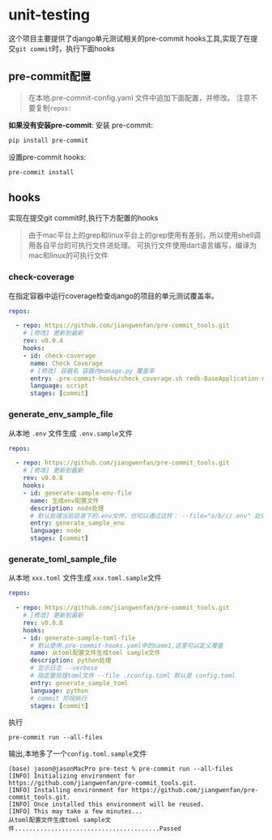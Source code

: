 # unit-testing
这个项目主要提供了django单元测试相关的pre-commit hooks工具,实现了在提交`git commit`时，执行下面hooks

## pre-commit配置

> 在本地.pre-commit-config.yaml 文件中追加下面配置，并修改。
> 注意不要复制`repos:`


**如果没有安装pre-commit**:
安装 pre-commit:
```bash
pip install pre-commit
```
设置pre-commit hooks:
```bash
pre-commit install
```

## hooks
实现在提交git commit时,执行下方配置的hooks
> 由于mac平台上的grep和linux平台上的grep使用有差别，所以使用shell调用各自平台的可执行文件进处理。
> 可执行文件使用dart语言编写，编译为mac和linux的可执行文件
### check-coverage
在指定容器中运行coverage检查django的项目的单元测试覆盖率。
```yaml
repos:

  - repo: https://github.com/jiangwenfan/pre-commit_tools.git
    # [修改] 更新到最新
    rev: v0.0.4
    hooks:
    - id: check-coverage
      name: Check Coverage
      # [修改] 容器名 容器内manage.py 覆盖率
      entry: .pre-commit-hooks/check_coverage.sh redk-BaseApplication manage.py 90
      language: script
      stages: [commit]
```
### generate_env_sample_file
从本地 `.env` 文件生成 `.env.sample`文件
```yaml
repos:

  - repo: https://github.com/jiangwenfan/pre-commit_tools.git
    # [修改] 更新到最新
    rev: v0.0.8
    hooks:
    - id: generate-sample-env-file
      name: 生成env配置文件
      description: node处理
      # 默认处理当前目录下的.env文件，也可以通过这样： --file="a/b/c/.env" 处理指定目录的.env文件
      entry: generate_sample_env
      language: node
      stages: [commit]
```

### generate_toml_sample_file
从本地 `xxx.toml` 文件生成 `xxx.toml.sample`文件
```yaml
repos:

  - repo: https://github.com/jiangwenfan/pre-commit_tools.git
    # [修改] 更新到最新
    rev: v0.0.8
    hooks:
    - id: generate-sample-toml-file
      # 默认使用.pre-commit-hooks.yaml中的name1,这里可以定义覆盖
      name: 从toml配置文件生成toml sample文件
      description: python处理
      # 显示日志 --verbose
      # 指定要处理toml文件 --file ./config.toml 默认是 config.toml
      entry: generate_sample_toml
      language: python
      # commit 阶段执行
      stages: [commit]
```
执行
```
pre-commit run --all-files 
```
输出,本地多了一个`config.toml.sample`文件
```
(base) jason@jasonMacPro pre-test % pre-commit run --all-files 
[INFO] Initializing environment for https://github.com/jiangwenfan/pre-commit_tools.git.
[INFO] Installing environment for https://github.com/jiangwenfan/pre-commit_tools.git.
[INFO] Once installed this environment will be reused.
[INFO] This may take a few minutes...
从toml配置文件生成toml sample文件........................................Passed
```